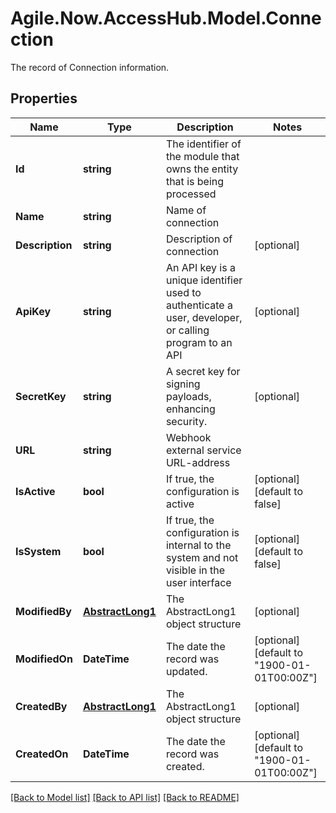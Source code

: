 # Agile.Now.AccessHub.Model.Connection
The record of Connection information.

## Properties

Name | Type | Description | Notes
------------ | ------------- | ------------- | -------------
**Id** | **string** | The identifier of the module that owns the entity that is being processed | 
**Name** | **string** | Name of connection | 
**Description** | **string** | Description of connection | [optional] 
**ApiKey** | **string** | An API key is a unique identifier used to authenticate a user, developer, or calling program to an API | [optional] 
**SecretKey** | **string** | A secret key for signing payloads, enhancing security. | [optional] 
**URL** | **string** | Webhook external service URL-address | 
**IsActive** | **bool** | If true, the configuration is active | [optional] [default to false]
**IsSystem** | **bool** | If true, the configuration is internal to the system and not visible in the user interface | [optional] [default to false]
**ModifiedBy** | [**AbstractLong1**](AbstractLong1.md) | The AbstractLong1 object structure | [optional] 
**ModifiedOn** | **DateTime** | The date the record was updated. | [optional] [default to "1900-01-01T00:00Z"]
**CreatedBy** | [**AbstractLong1**](AbstractLong1.md) | The AbstractLong1 object structure | [optional] 
**CreatedOn** | **DateTime** | The date the record was created. | [optional] [default to "1900-01-01T00:00Z"]

[[Back to Model list]](../../README.md#documentation-for-models) [[Back to API list]](../../README.md#documentation-for-api-endpoints) [[Back to README]](../../README.md)

